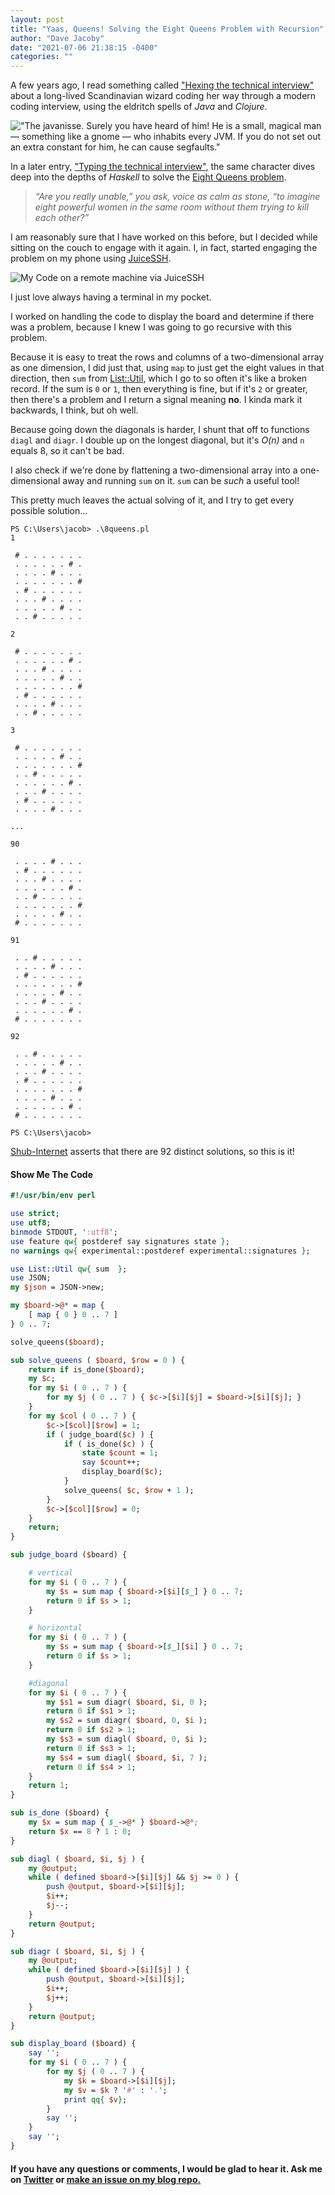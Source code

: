 ```yaml
---
layout: post
title: "Yaas, Queens! Solving the Eight Queens Problem with Recursion"
author: "Dave Jacoby"
date: "2021-07-06 21:38:15 -0400"
categories: ""
---
```


A few years ago, I read something called ["Hexing the technical interview"](https://aphyr.com/posts/341-hexing-the-technical-interview) about a long-lived Scandinavian wizard coding her way through a modern coding interview, using the eldritch spells of _Java_ and _Clojure_.

![ "The javanisse. Surely you have heard of him! He is a small, magical man — something like a gnome — who inhabits every JVM. If you do not set out an extra constant for him, he can cause segfaults." ](https://jacoby.github.io/images/javanissen.jpg)

In a later entry, ["Typing the technical interview"](https://aphyr.com/posts/342-typing-the-technical-interview), the same character dives deep into the depths of _Haskell_ to solve the [Eight Queens problem](https://en.wikipedia.org/wiki/Eight_queens_puzzle).

> _“Are you really unable,” you ask, voice as calm as stone, “to imagine eight powerful women in the same room without them trying to kill each other?”_

I am reasonably sure that I have worked on this before, but I decided while sitting on the couch to engage with it again. I, in fact, started engaging the problem on my phone using [JuiceSSH](https://play.google.com/store/apps/details?id=com.sonelli.juicessh&hl=en_US&gl=US).

![My Code on a remote machine via JuiceSSH](https://jacoby.github.io/images/juicessh.jpg)

I just love always having a terminal in my pocket.

I worked on handling the code to display the board and determine if there was a problem, because I knew I was going to go recursive with this problem.

Because it is easy to treat the rows and columns of a two-dimensional array as one dimension, I did just that, using `map` to just get the eight values in that direction, then `sum` from [List::Util](https://metacpan.org/pod/List::Util), which I go to so often it's like a broken record. If the sum is `0` or `1`, then everything is fine, but if it's `2` or greater, then there's a problem and I return a signal meaning **no**. I kinda mark it backwards, I think, but oh well.

Because going down the diagonals is harder, I shunt that off to functions `diagl` and `diagr`. I double up on the longest diagonal, but it's _O(n)_ and `n` equals 8, so it can't be bad.

I also check if we're done by flattening a two-dimensional array into a one-dimensional away and running `sum` on it. `sum` can be _such_ a useful tool!

This pretty much leaves the actual solving of it, and I try to get every possible solution...

```text
PS C:\Users\jacob> .\8queens.pl
1

 # . . . . . . .
 . . . . . . # .
 . . . . # . . .
 . . . . . . . #
 . # . . . . . .
 . . . # . . . .
 . . . . . # . .
 . . # . . . . .

2

 # . . . . . . .
 . . . . . . # .
 . . . # . . . .
 . . . . . # . .
 . . . . . . . #
 . # . . . . . .
 . . . . # . . .
 . . # . . . . .

3

 # . . . . . . .
 . . . . . # . .
 . . . . . . . #
 . . # . . . . .
 . . . . . . # .
 . . . # . . . .
 . # . . . . . .
 . . . . # . . .

...

90

 . . . . # . . .
 . # . . . . . .
 . . . # . . . .
 . . . . . . # .
 . . # . . . . .
 . . . . . . . #
 . . . . . # . .
 # . . . . . . .

91

 . . # . . . . .
 . . . . # . . .
 . # . . . . . .
 . . . . . . . #
 . . . . . # . .
 . . . # . . . .
 . . . . . . # .
 # . . . . . . .

92

 . . # . . . . .
 . . . . . # . .
 . . . # . . . .
 . # . . . . . .
 . . . . . . . #
 . . . . # . . .
 . . . . . . # .
 # . . . . . . .

PS C:\Users\jacob>
```

[Shub-Internet](https://en.wikipedia.org/wiki/Eight_queens_puzzle) asserts that there are 92 distinct solutions, so this is it!


#### Show Me The Code

```perl
#!/usr/bin/env perl

use strict;
use utf8;
binmode STDOUT, ':utf8';
use feature qw{ postderef say signatures state };
no warnings qw{ experimental::postderef experimental::signatures };

use List::Util qw{ sum  };
use JSON;
my $json = JSON->new;

my $board->@* = map {
    [ map { 0 } 0 .. 7 ]
} 0 .. 7;

solve_queens($board);

sub solve_queens ( $board, $row = 0 ) {
    return if is_done($board);
    my $c;
    for my $i ( 0 .. 7 ) {
        for my $j ( 0 .. 7 ) { $c->[$i][$j] = $board->[$i][$j]; }
    }
    for my $col ( 0 .. 7 ) {
        $c->[$col][$row] = 1;
        if ( judge_board($c) ) {
            if ( is_done($c) ) {
                state $count = 1;
                say $count++;
                display_board($c);
            }
            solve_queens( $c, $row + 1 );
        }
        $c->[$col][$row] = 0;
    }
    return;
}

sub judge_board ($board) {

    # vertical
    for my $i ( 0 .. 7 ) {
        my $s = sum map { $board->[$i][$_] } 0 .. 7;
        return 0 if $s > 1;
    }

    # horizontal
    for my $i ( 0 .. 7 ) {
        my $s = sum map { $board->[$_][$i] } 0 .. 7;
        return 0 if $s > 1;
    }

    #diagonal
    for my $i ( 0 .. 7 ) {
        my $s1 = sum diagr( $board, $i, 0 );
        return 0 if $s1 > 1;
        my $s2 = sum diagr( $board, 0, $i );
        return 0 if $s2 > 1;
        my $s3 = sum diagl( $board, 0, $i );
        return 0 if $s3 > 1;
        my $s4 = sum diagl( $board, $i, 7 );
        return 0 if $s4 > 1;
    }
    return 1;
}

sub is_done ($board) {
    my $x = sum map { $_->@* } $board->@*;
    return $x == 8 ? 1 : 0;
}

sub diagl ( $board, $i, $j ) {
    my @output;
    while ( defined $board->[$i][$j] && $j >= 0 ) {
        push @output, $board->[$i][$j];
        $i++;
        $j--;
    }
    return @output;
}

sub diagr ( $board, $i, $j ) {
    my @output;
    while ( defined $board->[$i][$j] ) {
        push @output, $board->[$i][$j];
        $i++;
        $j++;
    }
    return @output;
}

sub display_board ($board) {
    say '';
    for my $i ( 0 .. 7 ) {
        for my $j ( 0 .. 7 ) {
            my $k = $board->[$i][$j];
            my $v = $k ? '#' : '.';
            print qq{ $v};
        }
        say '';
    }
    say '';
}
```

#### If you have any questions or comments, I would be glad to hear it. Ask me on [Twitter](https://twitter.com/jacobydave) or [make an issue on my blog repo.](https://github.com/jacoby/jacoby.github.io)
